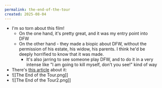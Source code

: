 ```yaml
---
permalink: the-end-of-the-tour
created: 2025-08-04
---
```

- I'm so torn about this film! 
	- On the one hand, it's pretty great, and it was my entry point into DFW
	- On the other hand - they made a biopic about DFW, without the permission of his estate, his widow, his parents. I think he'd be deeply horrified to know that it was made.
		- It's also jarring to see someone play DFW, and to do it in a very intense like "I am going to kill myself, don't you see!" kind of way
- There's [this article](https://www.theguardian.com/books/2015/jul/29/why-the-end-of-the-tour-isnt-really-about-my-friend-david-foster-wallace) about it:
- ![[The End of the Tour.png]]
- ![[The End of the Tour2.png]]